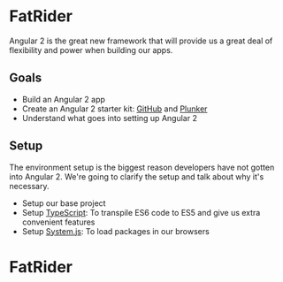 # FatRider

Angular 2 is the great new framework that will provide us a great deal of flexibility and power when building our apps.

## Goals

- Build an Angular 2 app
- Create an Angular 2 starter kit: [GitHub](https://github.com/scotch-io/angular2-starter-basic) and [Plunker](http://plnkr.co/edit/V5tKs3?p=info)
- Understand what goes into setting up Angular 2

## Setup

The environment setup is the biggest reason developers have not gotten into Angular 2. We're going to clarify the setup and talk about why it's necessary.

- Setup our base project
- Setup [TypeScript](https://www.typescriptlang.org/): To transpile ES6 code to ES5 and give us extra convenient features
- Setup [System.js](https://github.com/systemjs/systemjs): To load packages in our browsers
# FatRider
